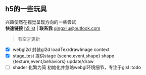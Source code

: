 ## h5的一些玩具
兴趣使然在视觉呈现方向的一些尝试   
**快速链接** [h5list](https://afhhh.github.io/h5test/) | **联系我** <qingxilu@outlook.com>
> 有空才更新
- [x] webgl2d 封装gl2d loadTex/drawImage context
- [x] stage_test 提供stage {scene,event,shape} shape {texture,event,behaviors} update/draw
- [ ] shader 化繁为简 初始化并忽略webgl环境细节，专注于glsl :todo
